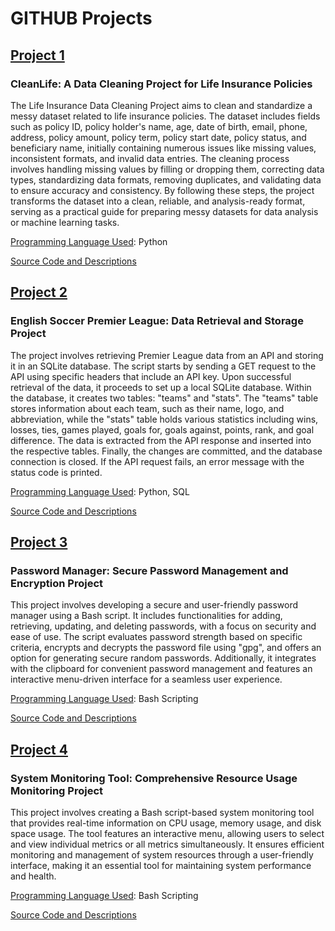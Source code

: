 # GITHUB Projects

## <u>Project 1</u>
### CleanLife: A Data Cleaning Project for Life Insurance Policies
The Life Insurance Data Cleaning Project aims to clean and standardize a messy dataset related to life insurance policies. The dataset includes fields such as policy ID, policy holder's name, age, date of birth, email, phone, address, policy amount, policy term, policy start date, policy status, and beneficiary name, initially containing numerous issues like missing values, inconsistent formats, and invalid data entries. The cleaning process involves handling missing values by filling or dropping them, correcting data types, standardizing data formats, removing duplicates, and validating data to ensure accuracy and consistency. By following these steps, the project transforms the dataset into a clean, reliable, and analysis-ready format, serving as a practical guide for preparing messy datasets for data analysis or machine learning tasks.

<u>Programming Language Used</u>: Python

[Source Code and Descriptions](https://github.com/jeanmarcien/cleanlife/tree/main)

## <u>Project 2</u>
### English Soccer Premier League: Data Retrieval and Storage Project
The project involves retrieving Premier League data from an API and storing it in an SQLite database. The script starts by sending a GET request to the API using specific headers that include an API key. Upon successful retrieval of the data, it proceeds to set up a local SQLite database. Within the database, it creates two tables: "teams" and "stats". The "teams" table stores information about each team, such as their name, logo, and abbreviation, while the "stats" table holds various statistics including wins, losses, ties, games played, goals for, goals against, points, rank, and goal difference. The data is extracted from the API response and inserted into the respective tables. Finally, the changes are committed, and the database connection is closed. If the API request fails, an error message with the status code is printed.

<u>Programming Language Used</u>: Python, SQL

[Source Code and Descriptions](https://github.com/jeanmarcien/premier_league_table_season_2022-2023)

## <u>Project 3</u>
### Password Manager: Secure Password Management and Encryption Project
This project involves developing a secure and user-friendly password manager using a Bash script. It includes functionalities for adding, retrieving, updating, and deleting passwords, with a focus on security and ease of use. The script evaluates password strength based on specific criteria, encrypts and decrypts the password file using "gpg", and offers an option for generating secure random passwords. Additionally, it integrates with the clipboard for convenient password management and features an interactive menu-driven interface for a seamless user experience.

<u>Programming Language Used</u>: Bash Scripting

[Source Code and Descriptions](https://github.com/jeanmarcien/password_manager)

## <u>Project 4</u>
### System Monitoring Tool: Comprehensive Resource Usage Monitoring Project
This project involves creating a Bash script-based system monitoring tool that provides real-time information on CPU usage, memory usage, and disk space usage. The tool features an interactive menu, allowing users to select and view individual metrics or all metrics simultaneously. It ensures efficient monitoring and management of system resources through a user-friendly interface, making it an essential tool for maintaining system performance and health.

<u>Programming Language Used</u>: Bash Scripting

[Source Code and Descriptions](https://github.com/jeanmarcien/computer_monitoring_tool)
